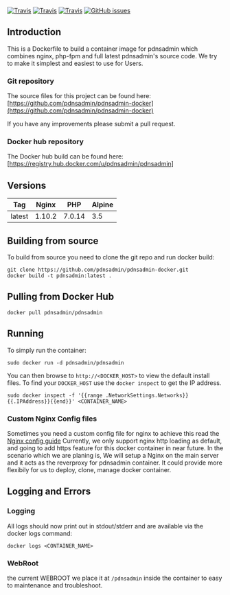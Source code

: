 [![Travis](https://img.shields.io/docker/pulls/pdnsadmin/pdnsadmin.svg?style=flat-square)]()
[![Travis](https://img.shields.io/docker/stars/pdnsadmin/pdnsadmin.svg?style=flat-square)]()
[![Travis](https://img.shields.io/travis/pdnsadmin/pdnsadmin.svg?style=flat-square)]()
[![GitHub issues](https://img.shields.io/github/issues/pdnsadmin/pdnsadmin-docker.svg?style=flat-square)](https://github.com/pdnsadmin/pdnsadmin-docker/issues)

## Introduction
This is a Dockerfile to build a container image for pdnsadmin which combines nginx, php-fpm and full latest pdnsadmin's source code.
We try to make it simplest and easiest to use for Users.

### Git repository
The source files for this project can be found here: [https://github.com/pdnsadmin/pdnsadmin-docker](https://github.com/pdnsadmin/pdnsadmin-docker)

If you have any improvements please submit a pull request.

### Docker hub repository
The Docker hub build can be found here: [https://registry.hub.docker.com/u/pdnsadmin/pdnsadmin]
## Versions
| Tag | Nginx | PHP | Alpine |
|-----|-------|-----|--------|
| latest | 1.10.2 | 7.0.14 | 3.5 |


## Building from source
To build from source you need to clone the git repo and run docker build:
```
git clone https://github.com/pdnsadmin/pdnsadmin-docker.git
docker build -t pdnsadmin:latest .
```

## Pulling from Docker Hub
```
docker pull pdnsadmin/pdnsadmin
```

## Running
To simply run the container:
```
sudo docker run -d pdnsadmin/pdnsadmin
```

You can then browse to ```http://<DOCKER_HOST>``` to view the default install files. To find your ```DOCKER_HOST``` use the ```docker inspect``` to get the IP address.
```
sudo docker inspect -f '{{range .NetworkSettings.Networks}}{{.IPAddress}}{{end}}' <CONTAINER_NAME>
```


### Custom Nginx Config files
Sometimes you need a custom config file for nginx to achieve this read the [Nginx config guide](https://github.com/pdnsadmin/pdnsadmin-docker/blob/develop/nginx/pdnsadmin.conf)
Currently, we only support nginx http loading as default, and going to add https feature for this docker container in near future.
In the scenario which we are planing is, We will setup a Nginx on the main server and it acts as the reverproxy for pdnsadmin container. It could provide more flexibily for us to deploy, clone, manage docker container.

## Logging and Errors

### Logging
All logs should now print out in stdout/stderr and are available via the docker logs command:
```
docker logs <CONTAINER_NAME>
```
### WebRoot
the current WEBROOT we place it at ```/pdnsadmin``` inside the container to easy to maintenance and troubleshoot.

